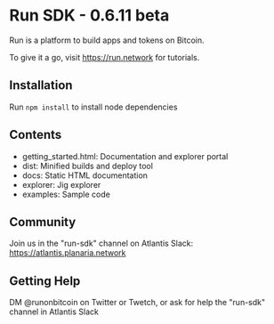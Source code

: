 # Run SDK - 0.6.11 beta

Run is a platform to build apps and tokens on Bitcoin.

To give it a go, visit https://run.network for tutorials.

## Installation

Run `npm install` to install node dependencies

## Contents

- getting_started.html: Documentation and explorer portal
- dist: Minified builds and deploy tool
- docs: Static HTML documentation
- explorer: Jig explorer
- examples: Sample code

## Community

Join us in the "run-sdk" channel on Atlantis Slack: https://atlantis.planaria.network

## Getting Help

DM @runonbitcoin on Twitter or Twetch, or ask for help the "run-sdk" channel in Atlantis Slack
